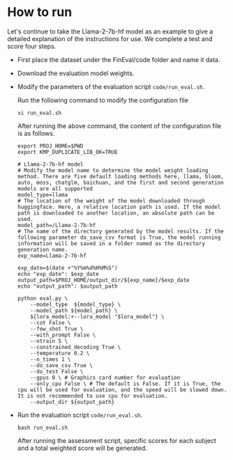 # How to run

Let's continue to take the Llama-2-7b-hf model as an example to give a detailed explanation of the instructions for use. We complete a test and score four steps.

- First place the dataset under the FinEval/code folder and name it data.

- Download the evaluation model weights.

- Modify the parameters of the evaluation script `code/run_eval.sh`.

  Run the following command to modify the configuration file

  ```text
  vi run_eval.sh
  ```

  After running the above command, the content of the configuration file is as follows.

  ```text
  export PROJ_HOME=$PWD
  export KMP_DUPLICATE_LIB_OK=TRUE
  
  # Llama-2-7b-hf model
  # Modify the model name to determine the model weight loading method. There are five default loading methods here, llama, bloom, auto, moss, chatglm, baichuan, and the first and second generation models are all supported
  model_type=llama
  # The location of the weight of the model downloaded through huggingface. Here, a relative location path is used. If the model path is downloaded to another location, an absolute path can be used.
  model_path=/Llama-2-7b-hf
  # The name of the directory generated by the model results. If the following parameter do_save_csv format is True, the model running information will be saved in a folder named as the directory generation name.
  exp_name=Llama-2-7b-hf
  
  exp_date=$(date +"%Y%m%d%H%M%S")
  echo "exp_date": $exp_date
  output_path=$PROJ_HOME/output_dir/${exp_name}/$exp_date
  echo "output_path": $output_path
  
  python eval.py \
      --model_type  ${model_type} \
      --model_path ${model_path} \
      ${lora_model:+--lora_model "$lora_model"} \
      --cot False \
      --few_shot True \
      --with_prompt False \
      --ntrain 5 \
      --constrained_decoding True \
      --temperature 0.2 \
      --n_times 1 \
      --do_save_csv True \
      --do_test False \
      --gpus 0 \ # Graphics card number for evaluation
      --only_cpu False \ # The default is False. If it is True, the cpu will be used for evaluation, and the speed will be slowed down. It is not recommended to use cpu for evaluation.
      --output_dir ${output_path}
  ```

  

- Run the evaluation script `code/run_eval.sh`.

  ```text
  bash run_eval.sh
  ```

  After running the assessment script, specific scores for each subject and a total weighted score will be generated.
